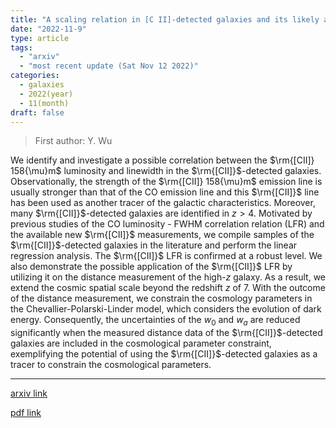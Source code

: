 ```yaml
---
title: "A scaling relation in [C II]-detected galaxies and its likely application in cosmology"
date: "2022-11-9"
type: article
tags:
  - "arxiv"
  - "most recent update (Sat Nov 12 2022)"
categories:
  - galaxies
  - 2022(year)
  - 11(month)
draft: false
---
```


> First author: Y. Wu

 We identify and investigate a possible correlation between the $\rm{[CII]}
158{\mu}m$ luminosity and linewidth in the $\rm{[CII]}$-detected galaxies.
Observationally, the strength of the $\rm{[CII]} 158{\mu}m$ emission line is
usually stronger than that of the CO emission line and this $\rm{[CII]}$ line
has been used as another tracer of the galactic characteristics. Moreover, many
$\rm{[CII]}$-detected galaxies are identified in $z > 4$. Motivated by previous
studies of the CO luminosity - FWHM correlation relation (LFR) and the
available new $\rm{[CII]}$ measurements, we compile samples of the
$\rm{[CII]}$-detected galaxies in the literature and perform the linear
regression analysis. The $\rm{[CII]}$ LFR is confirmed at a robust level. We
also demonstrate the possible application of the $\rm{[CII]}$ LFR by utilizing
it on the distance measurement of the high-$z$ galaxy. As a result, we extend
the cosmic spatial scale beyond the redshift $z$ of $7$. With the outcome of
the distance measurement, we constrain the cosmology parameters in the
Chevallier-Polarski-Linder model, which considers the evolution of dark energy.
Consequently, the uncertainties of the $\textit{w}_{0}$ and $\textit{w}_{a}$
are reduced significantly when the measured distance data of the
$\rm{[CII]}$-detected galaxies are included in the cosmological parameter
constraint, exemplifying the potential of using the $\rm{[CII]}$-detected
galaxies as a tracer to constrain the cosmological parameters.

---
[arxiv link](http://arxiv.org/abs/2211.04968v1)

[pdf link](http://arxiv.org/pdf/2211.04968v1)